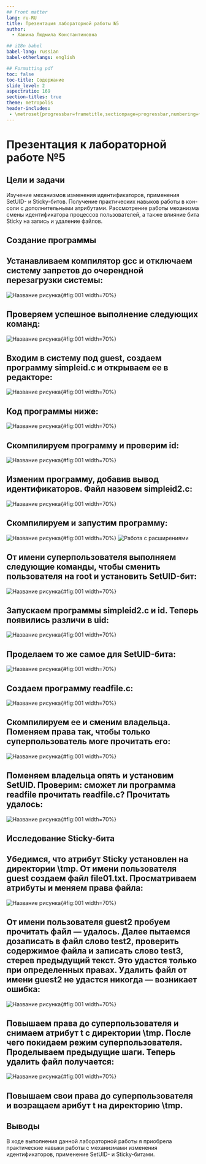 ```yaml
---
## Front matter
lang: ru-RU
title: Презентация лабораторной работы №5
author:
  - Ханина Людмила Константиновна

## i18n babel
babel-lang: russian
babel-otherlangs: english

## Formatting pdf
toc: false
toc-title: Содержание
slide_level: 2
aspectratio: 169
section-titles: true
theme: metropolis
header-includes:
 - \metroset{progressbar=frametitle,sectionpage=progressbar,numbering=fraction}
---
```


# Презентация к лабораторной работе №5

## Цели и задачи

Изучение механизмов изменения идентификаторов, применения SetUID- и Sticky-битов. Получение практических навыков работы в кон- соли с дополнительными атрибутами. Рассмотрение работы механизма смены идентификатора процессов пользователей, а также влияние бита Sticky на запись и удаление файлов.

## Создание программы

## Устанавливаем компилятор gcc и отключаем систему запретов до очерендной перезагрузки системы:
![Название рисунка](images/1.png){#fig:001 width=70%}

## Проверяем успешное выполнение следующих команд:
![Название рисунка](images/2.png){#fig:001 width=70%}

## Входим в систему под guest, создаем программу simpleid.c и открываем ее в редакторе:
![Название рисунка](images/3.png){#fig:001 width=70%}

## Код программы ниже:
![Название рисунка](images/4.png){#fig:001 width=70%}

## Скомпилируем программу и проверим id:
![Название рисунка](images/5.png){#fig:001 width=70%}

## Изменим программу, добавив вывод идентификаторов. Файл назовем simpleid2.c:
![Название рисунка](images/6.png){#fig:001 width=70%}

## Скомпилируем и запустим программу:
![Название рисунка](images/7.png){#fig:001 width=70%}
![Работа с расширениями](images/4.jpg)

## От имени суперпользователя выполняем следующие команды, чтобы сменить пользователя на root и установить SetUID-бит:
![Название рисунка](images/8.png){#fig:001 width=70%}

## Запускаем программы simpleid2.c и id. Теперь появились различи в uid:
![Название рисунка](images/9.png){#fig:001 width=70%}

## Проделаем то же самое для SetUID-бита:
![Название рисунка](images/10.png){#fig:001 width=70%}

## Создаем программу readfile.c:
![Название рисунка](images/11.png){#fig:001 width=70%}

## Скомпилируем ее и сменим владельца. Поменяем права так, чтобы только суперпользователь моге прочитать его:
![Название рисунка](images/12.png){#fig:001 width=70%}

## Поменяем владельца опять и установим SetUID. Проверим: сможет ли программа readfile прочитать readfile.c? Прочитать удалось:
![Название рисунка](images/13.png){#fig:001 width=70%}

## Исследование Sticky-бита

## Убедимся, что атрибут Sticky установлен на директории \tmp. От имени пользователя guest создаем файл file01.txt. Просматриваем атрибуты и меняем права файла:
![Название рисунка](images/14.png){#fig:001 width=70%}

## От имени пользователя guest2 пробуем прочитать файл — удалось. Далее пытаемся дозаписать в файл слово test2, проверить содержимое файла и записать слово test3, стерев предыдущий текст. Это удастся только при определенных правах. Удалить файл от имени guest2 не удастся никогда — возникает ошибка:
![Название рисунка](images/15.png){#fig:001 width=70%}

## Повышаем права до суперпользователя и снимаем атрибут t с директории \tmp. После чего покидаем режим суперпользователя. Проделываем предыдущие шаги. Теперь удалить файл получается:
![Название рисунка](images/16.png){#fig:001 width=70%}

## Повышаем свои права до суперпользователя и возращаем арибут t на директорию \tmp.


## Выводы
В ходе выполнения данной лабораторной работы я приобрела практические навыки работы с механизмами изменения идентификаторов, применение SetUID- и Sticky-битами.
